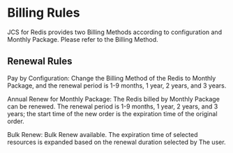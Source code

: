# Billing Rules

JCS for Redis provides two Billing Methods according to configuration and Monthly Package. Please refer to the Billing Method. 

## Renewal Rules
Pay by Configuration: Change the Billing Method of the Redis to Monthly Package, and the renewal period is 1-9 months, 1 year, 2 years, and 3 years.

Annual Renew for Monthly Package: The Redis billed by Monthly Package can be renewed. The renewal period is 1-9 months, 1 year, 2 years, and 3 years; the start time of the new order is the expiration time of the original order.

Bulk Renew: Bulk Renew available. The expiration time of selected resources is expanded based on the renewal duration selected by The user.
